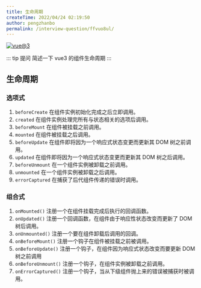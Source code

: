 ```yaml
---
title: 生命周期
createTime: 2022/04/24 02:19:50
author: pengzhanbo
permalink: /interview-question/ffvuo8ul/
---
```


[![vue@3](https://img.shields.io/badge/vue-%403-brightgreen)](https://staging-cn.vuejs.org/)

::: tip 提问
简述一下 vue3 的组件生命周期
:::

## 生命周期

### 选项式

1. `beforeCreate` 在组件实例初始化完成之后立即调用。
2. `created` 在组件实例处理完所有与状态相关的选项后调用。
3. `beforeMount` 在组件被挂载之前调用。
4. `mounted` 在组件被挂载之后调用。
5. `beforeUpdate` 在组件即将因为一个响应式状态变更而更新其 DOM 树之前调用。
6. `updated` 在组件即将因为一个响应式状态变更而更新其 DOM 树之后调用。
7. `beforeUnmount` 在一个组件实例被卸载之前调用。
8. `unmounted` 在一个组件实例被卸载之后调用。
9. `errorCaptured` 在捕获了后代组件传递的错误时调用。

### 组合式

1. `onMounted()` 注册一个在组件挂载完成后执行的回调函数。
2. `onUpdated()`  注册一个回调函数，在组件由于响应性状态改变而更新了 DOM 树后调用。
3. `onUnmounted()` 注册一个要在组件卸载后调用的回调。
4. `onBeforeMount()` 注册一个钩子在组件被挂载之前被调用。
5. `onBeforeUpdate()` 注册一个钩子，在组件因为响应式状态改变而要更新 DOM 树之前调用
6. `onBeforeUnmount()` 注册一个钩子，在组件实例被卸载之前调用。
7. `onErrorCaptured()` 注册一个钩子，当从下级组件抛上来的错误被捕获时被调用。
